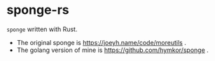 sponge-rs
=========

`sponge` written with Rust.

- The original sponge is https://joeyh.name/code/moreutils .
- The golang version of mine is https://github.com/hymkor/sponge .

